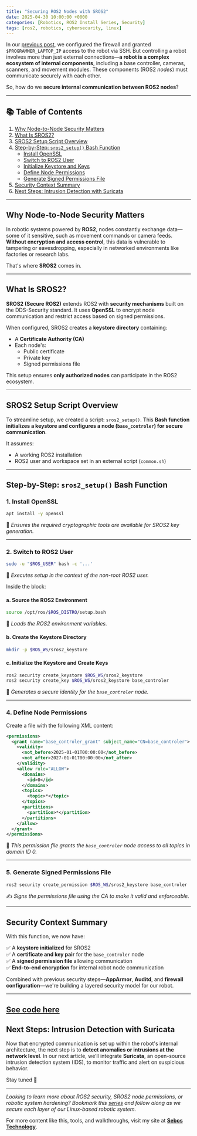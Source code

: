 ```yaml
---
title: "Securing ROS2 Nodes with SROS2"
date: 2025-04-30 10:00:00 +0000
categories: [Robotics, ROS2 Install Series, Security]
tags: [ros2, robotics, cybersecurity, linux]
---
```


In our [previous post](https://dev.to/sebos/securing-ros-2-with-apparmor-and-auditd-a-practical-guide-16fb), we configured the firewall and granted `$PROGRAMMER_LAPTOP_IP` access to the robot via SSH. But controlling a robot involves more than just external connections—**a robot is a complex ecosystem of internal components**, including a base controller, cameras, scanners, and movement modules. These components (ROS2 *nodes*) must communicate securely with each other.

So, how do we **secure internal communication between ROS2 nodes**?

---

## 📚 Table of Contents

1. [Why Node-to-Node Security Matters](#why-node-to-node-security-matters)
2. [What Is SROS2?](#what-is-sros2)
3. [SROS2 Setup Script Overview](#sros2-setup-script-overview)
4. [Step-by-Step: `sros2_setup()` Bash Function](#step-by-step-sros2_setup-bash-function)
   - [Install OpenSSL](#1-install-openssl)
   - [Switch to ROS2 User](#2-switch-to-ros-user)
   - [Initialize Keystore and Keys](#3-initialize-keystore-and-keys)
   - [Define Node Permissions](#4-define-node-permissions)
   - [Generate Signed Permissions File](#5-generate-signed-permissions-file)
5. [Security Context Summary](#security-context-summary)
6. [Next Steps: Intrusion Detection with Suricata](#next-steps-intrusion-detection-with-suricata)

---

## Why Node-to-Node Security Matters

In robotic systems powered by **ROS2**, nodes constantly exchange data—some of it sensitive, such as movement commands or camera feeds. **Without encryption and access control**, this data is vulnerable to tampering or eavesdropping, especially in networked environments like factories or research labs.

That's where **SROS2** comes in.

---

## What Is SROS2?

**SROS2 (Secure ROS2)** extends ROS2 with **security mechanisms** built on the DDS-Security standard. It uses **OpenSSL** to encrypt node communication and restrict access based on signed permissions.

When configured, SROS2 creates a **keystore directory** containing:

- A **Certificate Authority (CA)**
- Each node's:
  - Public certificate
  - Private key
  - Signed permissions file

This setup ensures **only authorized nodes** can participate in the ROS2 ecosystem.

---

## SROS2 Setup Script Overview

To streamline setup, we created a script: `sros2_setup()`. This **Bash function initializes a keystore and configures a node (`base_controler`) for secure communication**.

It assumes:
- A working ROS2 installation
- ROS2 user and workspace set in an external script (`common.sh`)

---

## Step-by-Step: `sros2_setup()` Bash Function

### 1. Install OpenSSL

```bash
apt install -y openssl
```

🔧 *Ensures the required cryptographic tools are available for SROS2 key generation.*

---

### 2. Switch to ROS2 User

```bash
sudo -u "$ROS_USER" bash -c '...'
```

🏃 *Executes setup in the context of the non-root ROS2 user.*

Inside the block:

#### a. Source the ROS2 Environment

```bash
source /opt/ros/$ROS_DISTRO/setup.bash
```

🔗 *Loads the ROS2 environment variables.*

#### b. Create the Keystore Directory

```bash
mkdir -p $ROS_WS/sros2_keystore
```

#### c. Initialize the Keystore and Create Keys

```bash
ros2 security create_keystore $ROS_WS/sros2_keystore
ros2 security create_key $ROS_WS/sros2_keystore base_controler
```

🔐 *Generates a secure identity for the `base_controler` node.*

---

### 4. Define Node Permissions

Create a file with the following XML content:

```xml
<permissions>
  <grant name="base_controler_grant" subject_name="CN=base_controler">
    <validity>
      <not_before>2025-01-01T00:00:00</not_before>
      <not_after>2027-01-01T00:00:00</not_after>
    </validity>
    <allow rule="ALLOW">
      <domains>
        <id>0</id>
      </domains>
      <topics>
        <topic>*</topic>
      </topics>
      <partitions>
        <partition>*</partition>
      </partitions>
    </allow>
  </grant>
</permissions>
```

📜 *This permission file grants the `base_controler` node access to all topics in domain ID 0.*

---

### 5. Generate Signed Permissions File

```bash
ros2 security create_permission $ROS_WS/sros2_keystore base_controler
```

✍️ *Signs the permissions file using the CA to make it valid and enforceable.*

---

## Security Context Summary

With this function, we now have:

✅ A **keystore initialized** for SROS2  
✅ A **certificate and key pair** for the `base_controler` node  
✅ A **signed permission file** allowing communication  
✅ **End-to-end encryption** for internal robot node communication

Combined with previous security steps—**AppArmor**, **Auditd**, and **firewall configuration**—we're building a layered security model for our robot.

---
[See code here](https://github.com/richard-sebos/Ethical-Hacking-Robot/tree/main/SROS2)
---

## Next Steps: Intrusion Detection with Suricata

Now that encrypted communication is set up within the robot's internal architecture, the next step is to **detect anomalies or intrusions at the network level**. In our next article, we’ll integrate **Suricata**, an open-source intrusion detection system (IDS), to monitor traffic and alert on suspicious behavior.

Stay tuned 👀

---

*Looking to learn more about ROS2 security, SROS2 node permissions, or robotic system hardening? Bookmark this [series](https://dev.to/sebos/secure-ros2-setup-hardening-your-robot-project-from-the-start-448a) and follow along as we secure each layer of our Linux-based robotic system.*

For more content like this, tools, and walkthroughs, visit my site at **[Sebos Technology](https://sebostechnology.com)**.